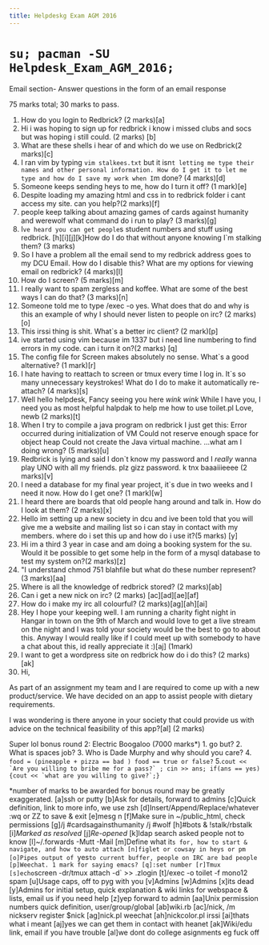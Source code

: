 ```yaml
---
title: Helpdeskg Exam AGM 2016
---
```


# `su; pacman -SU Helpdesk_Exam_AGM_2016;`
Email section- Answer questions in the form of an email response

75 marks total; 30 marks to pass.

1. How do you login to Redbrick? (2 marks)[a]
2. Hi i was hoping to sign up for redbrick i know i missed clubs and socs but was hoping i still could. (2 marks) [b]
3. What are these shells i hear of and which do we use on Redbrick(2 marks)[c]
4. I ran vim by typing `vim stalkees.txt` but it isn`t letting me type their names and other personal information. How do I get it to let me type and how do I save my work when I`m done? (4 marks)[d]
5. Someone keeps sending heys to me, how do I turn it off? (1 mark)[e]
6. Despite loading my amazing html and css in to redbrick folder i cant access my site. can you help?(2 marks)[f]
7. people keep talking about amazing games of cards against humanity and werewolf what command do i run to play? (3 marks)[g]
8. I`ve heard you can get people`s student numbers and stuff using redbrick. [h][i][j][k]How do I do that without anyone knowing I`m stalking them? (3 marks)
9. So I have a problem all the email send to my redbrick address goes to my DCU Email. How do I disable this? What are my options for viewing email on redbrick? (4 marks)[l]
10. How do I screen? (5 marks)[m]
11. I really want to spam zergless and koffee. What are some of the best ways I can do that? (3 marks)[n]
12. Someone told me to type /exec -o yes. What does that do and why is this an example of why I should never listen to people on irc? (2 marks)[o]
13. This irssi thing is shit. What`s a better irc client? (2 mark)[p]
14. ive started using vim because im 1337 but i need line numbering to find errors in my code. can i turn it on?(2 marks) [q]
15. The config file for Screen makes absolutely no sense. What`s a good alternative? (1 mark)[r]
16. I hate having to reattach to screen or tmux every time I log in. It`s so many unnecessary keystrokes! What do I do to make it automatically re-attach? (4 marks)[s]
17. Well hello helpdesk, 
Fancy seeing you here *wink wink*
While I have you, I need you as most helpful halpdak to help me how to use toilet.pl
Love, newb (2 marks)[t]
18. When I try to compile a java program on redbrick I just get this: 
Error occurred during initialization of VM 
Could not reserve enough space for object heap 
Could not create the Java virtual machine. 
...what am I doing wrong? (5 marks)[u]
19. Redbrick is lying and said I don`t know my password and I *really* wanna play UNO with all my friends. 
plz gizz password. 
k tnx 
baaaiiieeee (2 marks)[v]
20. I need a database for my final year project, it`s due in two weeks and I need it now. How do I get one? (1 mark)[w]
21. I heard there are boards that old people hang around and talk in. How do I look at them? (2 marks)[x]
22. Hello im setting up a new society in dcu and ive been told that you will give me a website and mailing list so i can stay in contact with my members. where do i set this up and how do i use it?(5 marks) [y]
23. Hi im a third 3 year in case and am doing a booking system for the su. Would it be possible to get some help in the form of a mysql database to test my system on?(2 marks)[z]
24. "I understand chmod 751 blahfile but what do these number represent? (3 marks)[aa]
25. Where is all the knowledge of redbrick stored? (2 marks)[ab]
26. Can i get a new nick on irc? (2 marks) [ac][ad][ae][af]
27. How do i make my irc all colourful? (2 marks)[ag][ah][ai]
28. Hey I hope your keeping well. I am running a charity fight night in Hangar in town on the 9th of March and would love to get a live stream on the night and I was told your society would be the best to go to about this. Anyway I would really like if I could meet up with somebody to have a chat about this, id really appreciate it :)[aj] (1mark)
29.  I want to get a wordpress site on redbrick how do i do this? (2 marks) [ak]
30. Hi, 

As part of an assignment my team and I are required to come up with a new product/service. We have decided on an app to assist people with dietary requirements.

I was wondering is there anyone in your society that could provide us with advice on the technical feasibility of this app?[al] (2 marks)


Super lol bonus round 2: Electric Boogaloo (7000 marks*)
      1. go but?
      2. What is spaces job?
      3. Who is Dade Murphy and why should you care?
      4. ```
	      food = (pineapple + pizza == bad )
	      food == true or false?
	      ```
      5.```
      	cout << `Are you willing to bribe me for a pass?` ;
                cin >> ans;
        if(ans == yes){cout << `what are you willing to give?`;}
	```



*number of marks to be awarded for bonus round may be greatly exaggerated.
[a]ssh or putty
[b]Ask for details, forward to admins
[c]Quick definition, link to more info, we use zsh
[d]Insert/Append/Replace/whatever
:wq or ZZ to save & exit
[e]mesg n
[f]Make sure in ~/public_html, check permissions
[g]/j #cardsagainsthumanity
/j #wolf
[h]#bots & !stalk/rbstalk
[i]_Marked as resolved_
[j]_Re-opened_
[k]ldap search asked people not to know
[l]~/.forwards
-Mutt
-Mail
[m]Define what it`s for, how to start & navigate, and how to auto attach
[n]figlet or cowsay in heys or pm
[o]Pipes output of `yes` to current buffer, people on IRC are bad people
[p]Weechat. 1 mark for saying emacs?
[q]:set number
[r]Tmux
[s]echo `screen -dr/tmux attach -d` >> .zlogin
[t]/exec -o toilet -f mono12 spam
[u]Usage caps, off to pyg with you
[v]Admins
[w]Admins
[x]its dead
[y]Admins for initial setup, quick explanation & wiki links for webspace & lists, email us if you need help
[z]yep forward to admin
[aa]Unix permission numbers quick definition, user/group/global
[ab]wiki.rb
[ac]/nick, /m nickserv register $nick
[ag]nick.pl 
weechat
[ah]nickcolor.pl 
irssi
[ai]thats what i meant
[aj]yes we can 
get them in contact with heanet
[ak]Wiki/edu link, email if you have trouble
[al]we dont do college asignments
eg fuck off
